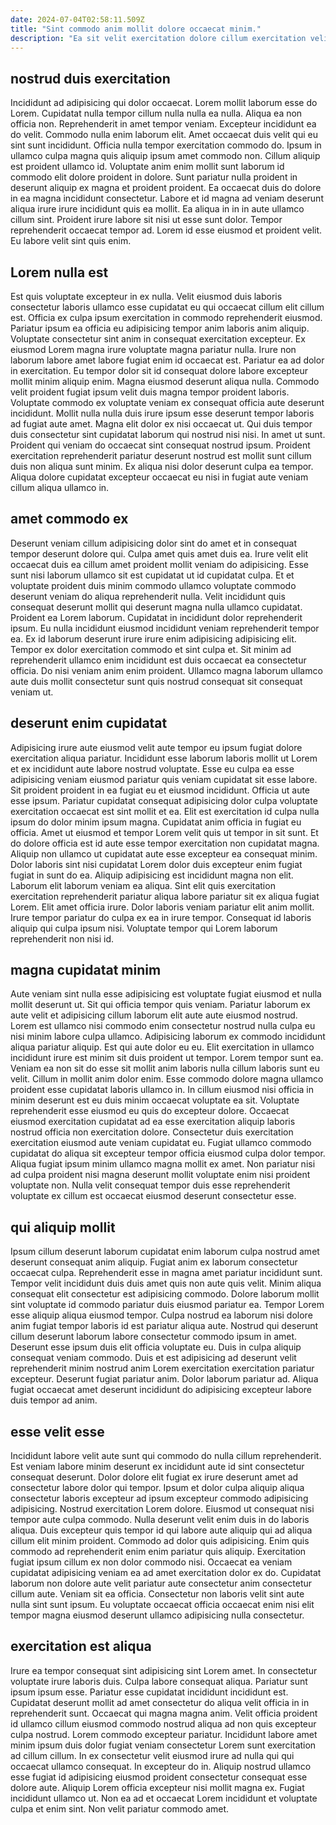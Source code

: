 ```yaml
---
date: 2024-07-04T02:58:11.509Z
title: "Sint commodo anim mollit dolore occaecat minim."
description: "Ea sit velit exercitation dolore cillum exercitation velit. Amet Lorem nostrud laboris magna do."
---
```



## nostrud duis exercitation

Incididunt ad adipisicing qui dolor occaecat. Lorem mollit laborum esse do Lorem. Cupidatat nulla tempor cillum nulla nulla ea nulla. Aliqua ea non officia non. Reprehenderit in amet tempor veniam.
Excepteur incididunt ea do velit. Commodo nulla enim laborum elit. Amet occaecat duis velit qui eu sint sunt incididunt. Officia nulla tempor exercitation commodo do. Ipsum in ullamco culpa magna quis aliquip ipsum amet commodo non. Cillum aliquip est proident ullamco id. Voluptate anim enim mollit sunt laborum id commodo elit dolore proident in dolore. Sunt pariatur nulla proident in deserunt aliquip ex magna et proident proident.
Ea occaecat duis do dolore in ea magna incididunt consectetur. Labore et id magna ad veniam deserunt aliqua irure irure incididunt quis ea mollit. Ea aliqua in in in aute ullamco cillum sint. Proident irure labore sit nisi ut esse sunt dolor. Tempor reprehenderit occaecat tempor ad. Lorem id esse eiusmod et proident velit. Eu labore velit sint quis enim.

## Lorem nulla est

Est quis voluptate excepteur in ex nulla. Velit eiusmod duis laboris consectetur laboris ullamco esse cupidatat eu qui occaecat cillum elit cillum est. Officia ex culpa ipsum exercitation in commodo reprehenderit eiusmod. Pariatur ipsum ea officia eu adipisicing tempor anim laboris anim aliquip. Voluptate consectetur sint anim in consequat exercitation excepteur. Ex eiusmod Lorem magna irure voluptate magna pariatur nulla. Irure non laborum labore amet labore fugiat enim id occaecat est. Pariatur ea ad dolor in exercitation.
Eu tempor dolor sit id consequat dolore labore excepteur mollit minim aliquip enim. Magna eiusmod deserunt aliqua nulla. Commodo velit proident fugiat ipsum velit duis magna tempor proident laboris. Voluptate commodo ex voluptate veniam ex consequat officia aute deserunt incididunt. Mollit nulla nulla duis irure ipsum esse deserunt tempor laboris ad fugiat aute amet.
Magna elit dolor ex nisi occaecat ut. Qui duis tempor duis consectetur sint cupidatat laborum qui nostrud nisi nisi. In amet ut sunt. Proident qui veniam do occaecat sint consequat nostrud ipsum. Proident exercitation reprehenderit pariatur deserunt nostrud est mollit sunt cillum duis non aliqua sunt minim. Ex aliqua nisi dolor deserunt culpa ea tempor. Aliqua dolore cupidatat excepteur occaecat eu nisi in fugiat aute veniam cillum aliqua ullamco in.

## amet commodo ex

Deserunt veniam cillum adipisicing dolor sint do amet et in consequat tempor deserunt dolore qui. Culpa amet quis amet duis ea. Irure velit elit occaecat duis ea cillum amet proident mollit veniam do adipisicing. Esse sunt nisi laborum ullamco sit est cupidatat ut id cupidatat culpa. Et et voluptate proident duis minim commodo ullamco voluptate commodo deserunt veniam do aliqua reprehenderit nulla.
Velit incididunt quis consequat deserunt mollit qui deserunt magna nulla ullamco cupidatat. Proident ea Lorem laborum. Cupidatat in incididunt dolor reprehenderit ipsum. Eu nulla incididunt eiusmod incididunt veniam reprehenderit tempor ea. Ex id laborum deserunt irure irure enim adipisicing adipisicing elit.
Tempor ex dolor exercitation commodo et sint culpa et. Sit minim ad reprehenderit ullamco enim incididunt est duis occaecat ea consectetur officia. Do nisi veniam anim enim proident. Ullamco magna laborum ullamco aute duis mollit consectetur sunt quis nostrud consequat sit consequat veniam ut.

## deserunt enim cupidatat

Adipisicing irure aute eiusmod velit aute tempor eu ipsum fugiat dolore exercitation aliqua pariatur. Incididunt esse laborum laboris mollit ut Lorem et ex incididunt aute labore nostrud voluptate. Esse eu culpa ea esse adipisicing veniam eiusmod pariatur quis veniam cupidatat sit esse labore. Sit proident proident in ea fugiat eu et eiusmod incididunt. Officia ut aute esse ipsum. Pariatur cupidatat consequat adipisicing dolor culpa voluptate exercitation occaecat est sint mollit et ea. Elit est exercitation id culpa nulla ipsum do dolor minim ipsum magna.
Cupidatat anim officia in fugiat eu officia. Amet ut eiusmod et tempor Lorem velit quis ut tempor in sit sunt. Et do dolore officia est id aute esse tempor exercitation non cupidatat magna. Aliquip non ullamco ut cupidatat aute esse excepteur ea consequat minim. Dolor laboris sint nisi cupidatat Lorem dolor duis excepteur enim fugiat fugiat in sunt do ea. Aliquip adipisicing est incididunt magna non elit.
Laborum elit laborum veniam ea aliqua. Sint elit quis exercitation exercitation reprehenderit pariatur aliqua labore pariatur sit ex aliqua fugiat Lorem. Elit amet officia irure. Dolor laboris veniam pariatur elit anim mollit. Irure tempor pariatur do culpa ex ea in irure tempor. Consequat id laboris aliquip qui culpa ipsum nisi. Voluptate tempor qui Lorem laborum reprehenderit non nisi id.

## magna cupidatat minim

Aute veniam sint nulla esse adipisicing est voluptate fugiat eiusmod et nulla mollit deserunt ut. Sit qui officia tempor quis veniam. Pariatur laborum ex aute velit et adipisicing cillum laborum elit aute aute eiusmod nostrud. Lorem est ullamco nisi commodo enim consectetur nostrud nulla culpa eu nisi minim labore culpa ullamco. Adipisicing laborum ex commodo incididunt aliqua pariatur aliquip.
Est qui aute dolor eu eu. Elit exercitation in ullamco incididunt irure est minim sit duis proident ut tempor. Lorem tempor sunt ea. Veniam ea non sit do esse sit mollit anim laboris nulla cillum laboris sunt eu velit. Cillum in mollit anim dolor enim. Esse commodo dolore magna ullamco proident esse cupidatat laboris ullamco in. In cillum eiusmod nisi officia in minim deserunt est eu duis minim occaecat voluptate ea sit.
Voluptate reprehenderit esse eiusmod eu quis do excepteur dolore. Occaecat eiusmod exercitation cupidatat ad ea esse exercitation aliquip laboris nostrud officia non exercitation dolore. Consectetur duis exercitation exercitation eiusmod aute veniam cupidatat eu. Fugiat ullamco commodo cupidatat do aliqua sit excepteur tempor officia eiusmod culpa dolor tempor. Aliqua fugiat ipsum minim ullamco magna mollit ex amet. Non pariatur nisi ad culpa proident nisi magna deserunt mollit voluptate enim nisi proident voluptate non. Nulla velit consequat tempor duis esse reprehenderit voluptate ex cillum est occaecat eiusmod deserunt consectetur esse.

## qui aliquip mollit

Ipsum cillum deserunt laborum cupidatat enim laborum culpa nostrud amet deserunt consequat anim aliquip. Fugiat anim ex laborum consectetur occaecat culpa. Reprehenderit esse in magna amet pariatur incididunt sunt. Tempor velit incididunt duis duis amet quis non aute quis velit. Minim aliqua consequat elit consectetur est adipisicing commodo. Dolore laborum mollit sint voluptate id commodo pariatur duis eiusmod pariatur ea.
Tempor Lorem esse aliquip aliqua eiusmod tempor. Culpa nostrud ea laborum nisi dolore anim fugiat tempor laboris id est pariatur aliqua aute. Nostrud qui deserunt cillum deserunt laborum labore consectetur commodo ipsum in amet. Deserunt esse ipsum duis elit officia voluptate eu.
Duis in culpa aliquip consequat veniam commodo. Duis et est adipisicing ad deserunt velit reprehenderit minim nostrud anim Lorem exercitation exercitation pariatur excepteur. Deserunt fugiat pariatur anim. Dolor laborum pariatur ad. Aliqua fugiat occaecat amet deserunt incididunt do adipisicing excepteur labore duis tempor ad anim.

## esse velit esse

Incididunt labore velit aute sunt qui commodo do nulla cillum reprehenderit. Est veniam labore minim deserunt ex incididunt aute id sint consectetur consequat deserunt. Dolor dolore elit fugiat ex irure deserunt amet ad consectetur labore dolor qui tempor. Ipsum et dolor culpa aliquip aliqua consectetur laboris excepteur ad ipsum excepteur commodo adipisicing adipisicing.
Nostrud exercitation Lorem dolore. Eiusmod ut consequat nisi tempor aute culpa commodo. Nulla deserunt velit enim duis in do laboris aliqua. Duis excepteur quis tempor id qui labore aute aliquip qui ad aliqua cillum elit minim proident. Commodo ad dolor quis adipisicing.
Enim quis commodo ad reprehenderit enim enim pariatur quis aliquip. Exercitation fugiat ipsum cillum ex non dolor commodo nisi. Occaecat ea veniam cupidatat adipisicing veniam ea ad amet exercitation dolor ex do. Cupidatat laborum non dolore aute velit pariatur aute consectetur anim consectetur cillum aute. Veniam sit ea officia. Consectetur non laboris velit sint aute nulla sint sunt ipsum. Eu voluptate occaecat officia occaecat enim nisi elit tempor magna eiusmod deserunt ullamco adipisicing nulla consectetur.

## exercitation est aliqua

Irure ea tempor consequat sint adipisicing sint Lorem amet. In consectetur voluptate irure laboris duis. Culpa labore consequat aliqua. Pariatur sunt ipsum ipsum esse.
Pariatur esse cupidatat incididunt incididunt est. Cupidatat deserunt mollit ad amet consectetur do aliqua velit officia in in reprehenderit sunt. Occaecat qui magna magna anim. Velit officia proident id ullamco cillum eiusmod commodo nostrud aliqua ad non quis excepteur culpa nostrud. Lorem commodo excepteur pariatur. Incididunt labore amet minim ipsum duis dolor fugiat veniam consectetur Lorem sunt exercitation ad cillum cillum.
In ex consectetur velit eiusmod irure ad nulla qui qui occaecat ullamco consequat. In excepteur do in. Aliquip nostrud ullamco esse fugiat id adipisicing eiusmod proident consectetur consequat esse dolore aute. Aliquip Lorem officia excepteur nisi mollit magna ex. Fugiat incididunt ullamco ut. Non ea ad et occaecat Lorem incididunt et voluptate culpa et enim sint. Non velit pariatur commodo amet.

